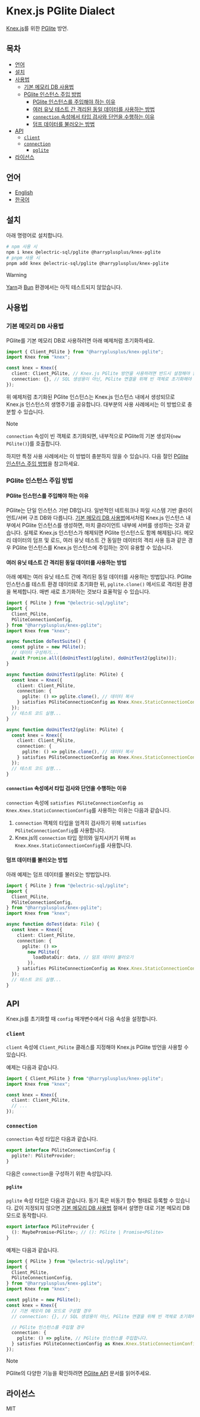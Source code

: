 # Knex.js PGlite Dialect

[Knex.js](https://knexjs.org/)를 위한 [PGlite](https://pglite.dev/) 방언.

## 목차

<!-- toc -->

- [언어](#%EC%96%B8%EC%96%B4)
- [설치](#%EC%84%A4%EC%B9%98)
- [사용법](#%EC%82%AC%EC%9A%A9%EB%B2%95)
  - [기본 메모리 DB 사용법](#%EA%B8%B0%EB%B3%B8-%EB%A9%94%EB%AA%A8%EB%A6%AC-db-%EC%82%AC%EC%9A%A9%EB%B2%95)
  - [PGlite 인스턴스 주입 방법](#pglite-%EC%9D%B8%EC%8A%A4%ED%84%B4%EC%8A%A4-%EC%A3%BC%EC%9E%85-%EB%B0%A9%EB%B2%95)
    - [PGlite 인스턴스를 주입해야 하는 이유](#pglite-%EC%9D%B8%EC%8A%A4%ED%84%B4%EC%8A%A4%EB%A5%BC-%EC%A3%BC%EC%9E%85%ED%95%B4%EC%95%BC-%ED%95%98%EB%8A%94-%EC%9D%B4%EC%9C%A0)
    - [여러 유닛 테스트 간 격리된 동일 데이터를 사용하는 방법](#%EC%97%AC%EB%9F%AC-%EC%9C%A0%EB%8B%9B-%ED%85%8C%EC%8A%A4%ED%8A%B8-%EA%B0%84-%EA%B2%A9%EB%A6%AC%EB%90%9C-%EB%8F%99%EC%9D%BC-%EB%8D%B0%EC%9D%B4%ED%84%B0%EB%A5%BC-%EC%82%AC%EC%9A%A9%ED%95%98%EB%8A%94-%EB%B0%A9%EB%B2%95)
    - [`connection` 속성에서 타입 검사와 단언을 수행하는 이유](#connection-%EC%86%8D%EC%84%B1%EC%97%90%EC%84%9C-%ED%83%80%EC%9E%85-%EA%B2%80%EC%82%AC%EC%99%80-%EB%8B%A8%EC%96%B8%EC%9D%84-%EC%88%98%ED%96%89%ED%95%98%EB%8A%94-%EC%9D%B4%EC%9C%A0)
    - [덤프 데이터를 불러오는 방법](#%EB%8D%A4%ED%94%84-%EB%8D%B0%EC%9D%B4%ED%84%B0%EB%A5%BC-%EB%B6%88%EB%9F%AC%EC%98%A4%EB%8A%94-%EB%B0%A9%EB%B2%95)
- [API](#api)
  - [`client`](#client)
  - [`connection`](#connection)
    - [`pglite`](#pglite)
- [라이선스](#%EB%9D%BC%EC%9D%B4%EC%84%A0%EC%8A%A4)

<!-- tocstop -->

## 언어

- [English](/README.md)
- [한국어](/README.ko.md)

## 설치

아래 명령어로 설치합니다.

```sh
# npm 사용 시
npm i knex @electric-sql/pglite @harryplusplus/knex-pglite
# pnpm 사용 시
pnpm add knex @electric-sql/pglite @harryplusplus/knex-pglite
```

> [!WARNING]
> [Yarn](https://yarnpkg.com/)과 [Bun](https://bun.com/) 환경에서는 아직 테스트되지 않았습니다.

## 사용법

### 기본 메모리 DB 사용법

PGlite를 기본 메모리 DB로 사용하려면 아래 예제처럼 초기화하세요.

```typescript
import { Client_PGlite } from "@harryplusplus/knex-pglite";
import Knex from "knex";

const knex = Knex({
  client: Client_PGlite, // Knex.js PGlite 방언을 사용하려면 반드시 설정해야 합니다.
  connection: {}, // SQL 생성용이 아닌, PGlite 연결을 위해 빈 객체로 초기화해야 합니다.
});
```

위 예제처럼 초기화된 PGlite 인스턴스는 Knex.js 인스턴스 내에서 생성되므로 Knex.js 인스턴스의 생명주기를 공유합니다.
대부분의 사용 사례에서는 이 방법으로 충분할 수 있습니다.

> [!NOTE]
> `connection` 속성이 빈 객체로 초기화되면, 내부적으로 PGlite의 기본 생성자(`new PGlite()`)를 호출합니다.

하지만 특정 사용 사례에서는 이 방법이 충분하지 않을 수 있습니다.
다음 절인 [PGlite 인스턴스 주입 방법](#pglite-%EC%9D%B8%EC%8A%A4%ED%84%B4%EC%8A%A4-%EC%A3%BC%EC%9E%85-%EB%B0%A9%EB%B2%95)을 참고하세요.

### PGlite 인스턴스 주입 방법

#### PGlite 인스턴스를 주입해야 하는 이유

PGlite는 단일 인스턴스 기반 DB입니다.
일반적인 네트워크나 파일 시스템 기반 클라이언트/서버 구조 DB와 다릅니다.
[기본 메모리 DB 사용법](#%EA%B8%B0%EB%B3%B8-%EB%A9%94%EB%AA%A8%EB%A6%AC-db-%EC%82%AC%EC%9A%A9%EB%B2%95)에서처럼 Knex.js 인스턴스 내부에서 PGlite 인스턴스를 생성하면, 마치 클라이언트 내부에 서버를 생성하는 것과 같습니다.
실제로 Knex.js 인스턴스가 해제되면 PGlite 인스턴스도 함께 해제됩니다.
메모리 데이터의 덤프 및 로드, 여러 유닛 테스트 간 동일한 데이터의 격리 사용 등과 같은 경우 PGlite 인스턴스를 Knex.js 인스턴스에 주입하는 것이 유용할 수 있습니다.

#### 여러 유닛 테스트 간 격리된 동일 데이터를 사용하는 방법

아래 예제는 여러 유닛 테스트 간에 격리된 동일 데이터를 사용하는 방법입니다.
PGlite 인스턴스를 테스트 환경 데이터로 초기화한 뒤, `pglite.clone()` 메서드로 격리된 환경을 복제합니다.
매번 새로 초기화하는 것보다 효율적일 수 있습니다.

```typescript
import { PGlite } from "@electric-sql/pglite";
import {
  Client_PGlite,
  PGliteConnectionConfig,
} from "@harryplusplus/knex-pglite";
import Knex from "knex";

async function doTestSuite() {
  const pglite = new PGlite();
  // 데이터 구성하기...
  await Promise.all([doUnitTest1(pglite), doUnitTest2(pglite)]);
}

async function doUnitTest1(pglite: PGlite) {
  const knex = Knex({
    client: Client_PGlite,
    connection: {
      pglite: () => pglite.clone(), // 데이터 복사
    } satisfies PGliteConnectionConfig as Knex.Knex.StaticConnectionConfig,
  });
  // 테스트 코드 실행...
}

async function doUnitTest2(pglite: PGlite) {
  const knex = Knex({
    client: Client_PGlite,
    connection: {
      pglite: () => pglite.clone(), // 데이터 복사
    } satisfies PGliteConnectionConfig as Knex.Knex.StaticConnectionConfig,
  });
  // 테스트 코드 실행...
}
```

#### `connection` 속성에서 타입 검사와 단언을 수행하는 이유

`connection` 속성에 `satisfies PGliteConnectionConfig as Knex.Knex.StaticConnectionConfig`를 사용하는 이유는 다음과 같습니다.

1. `connection` 객체의 타입을 엄격히 검사하기 위해 `satisfies PGliteConnectionConfig`를 사용합니다.
2. Knex.js의 `connection` 타입 정의와 일치시키기 위해 `as Knex.Knex.StaticConnectionConfig`를 사용합니다.

#### 덤프 데이터를 불러오는 방법

아래 예제는 덤프 데이터를 불러오는 방법입니다.

```typescript
import { PGlite } from "@electric-sql/pglite";
import {
  Client_PGlite,
  PGliteConnectionConfig,
} from "@harryplusplus/knex-pglite";
import Knex from "knex";

async function doTest(data: File) {
  const knex = Knex({
    client: Client_PGlite,
    connection: {
      pglite: () =>
        new PGlite({
          loadDataDir: data, // 덤프 데이터 불러오기
        }),
    } satisfies PGliteConnectionConfig as Knex.Knex.StaticConnectionConfig,
  });
  // 테스트 코드 실행...
}
```

## API

Knex.js를 초기화할 때 `config` 매개변수에서 다음 속성을 설정합니다.

### `client`

`client` 속성에 `Client_PGlite` 클래스를 지정해야 Knex.js PGlite 방언을 사용할 수 있습니다.

예제는 다음과 같습니다.

```typescript
import { Client_PGlite } from "@harryplusplus/knex-pglite";
import Knex from "knex";

const knex = Knex({
  client: Client_PGlite,
  // ...
});
```

### `connection`

`connection` 속성 타입은 다음과 같습니다.

```typescript
export interface PGliteConnectionConfig {
  pglite?: PGliteProvider;
}
```

다음은 `connection`을 구성하기 위한 속성입니다.

#### `pglite`

`pglite` 속성 타입은 다음과 같습니다.
동기 혹은 비동기 함수 형태로 등록할 수 있습니다.
값이 지정되지 않으면 [기본 메모리 DB 사용법](#%EA%B8%B0%EB%B3%B8-%EB%A9%94%EB%AA%A8%EB%A6%AC-db-%EC%82%AC%EC%9A%A9%EB%B2%95) 절에서 설명한 대로 기본 메모리 DB 모드로 동작합니다.

```typescript
export interface PGliteProvider {
  (): MaybePromise<PGlite>; // (): PGlite | Promise<PGlite>
}
```

예제는 다음과 같습니다.

```typescript
import { PGlite } from "@electric-sql/pglite";
import {
  Client_PGlite,
  PGliteConnectionConfig,
} from "@harryplusplus/knex-pglite";
import Knex from "knex";

const pglite = new PGlite();
const knex = Knex({
  // 기본 메모리 DB 모드로 구성할 경우
  // connection: {}, // SQL 생성용이 아닌, PGlite 연결을 위해 빈 객체로 초기화해야 합니다.

  // PGlite 인스턴스를 주입할 경우
  connection: {
    pglite: () => pglite, // PGlite 인스턴스를 주입합니다.
  } satisfies PGliteConnectionConfig as Knex.Knex.StaticConnectionConfig,
});
```

> [!NOTE]
> PGlite의 다양한 기능을 확인하려면 [PGlite API](https://pglite.dev/docs/api) 문서를 읽어주세요.

## 라이선스

MIT
